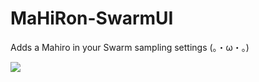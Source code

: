 # MaHiRon-SwarmUI

Adds a Mahiro in your Swarm sampling settings (。・ω・。)

![](https://files.catbox.moe/wiflub.png)
